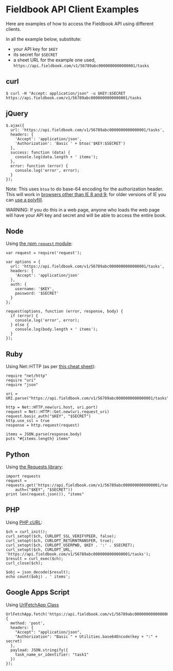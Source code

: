Fieldbook API Client Examples
=============================

Here are examples of how to access the Fieldbook API using different clients.

In all the example below, substitute:

* your API key for `$KEY`
* its secret for `$SECRET`
* a sheet URL for the example one used, `https://api.fieldbook.com/v1/56789abc0000000000000001/tasks`

curl
----

```
$ curl -H "Accept: application/json" -u $KEY:$SECRET https://api.fieldbook.com/v1/56789abc0000000000000001/tasks
```

jQuery
------

```
$.ajax({
  url: 'https://api.fieldbook.com/v1/56789abc0000000000000001/tasks',
  headers: {
    'Accept': 'application/json',
    'Authorization': 'Basic ' + btoa('$KEY:$SECRET')
  },
  success: function (data) {
    console.log(data.length + ' items');
  },
  error: function (error) {
    console.log('error', error);
  }
});
```

Note: This uses `btoa` to do base-64 encoding for the authorization header. This will work in [browsers other than IE 8 and 9](http://caniuse.com/#search=btoa); for older versions of IE you can [use a polyfill](https://github.com/davidchambers/Base64.js).

WARNING: If you do this in a web page, anyone who loads the web page will have your API key and secret and will be able to access the entire book.

Node
----

Using [the npm `request` module](https://github.com/request/request):

```
var request = require('request');

var options = {
  url: 'https://api.fieldbook.com/v1/56789abc0000000000000001/tasks',
  headers: {
    'Accept': 'application/json'
  },
  auth: {
    username: '$KEY',
    password: '$SECRET'
  }
};

request(options, function (error, response, body) {
  if (error) {
    console.log('error', error);
  } else {
    console.log(body.length + ' items');
  }
});
```

Ruby
----

Using Net::HTTP (as per [this cheat sheet](http://www.rubyinside.com/nethttp-cheat-sheet-2940.html)):

```
require "net/http"
require "uri"
require "json"

uri = URI.parse("https://api.fieldbook.com/v1/56789abc0000000000000001/tasks")

http = Net::HTTP.new(uri.host, uri.port)
request = Net::HTTP::Get.new(uri.request_uri)
request.basic_auth("$KEY", "$SECRET")
http.use_ssl = true
response = http.request(request)

items = JSON.parse(response.body)
puts "#{items.length} items"
```

Python
------

Using [the Requests library](http://docs.python-requests.org/en/latest/):

```
import requests
request = requests.get('https://api.fieldbook.com/v1/56789abc0000000000000001/tasks',
    auth=("$KEY", "$SECRET"))
print len(request.json()), "items"
```

PHP
---

Using [PHP cURL](http://php.net/manual/en/ref.curl.php):

```
$ch = curl_init();
curl_setopt($ch, CURLOPT_SSL_VERIFYPEER, false);
curl_setopt($ch, CURLOPT_RETURNTRANSFER, true);
curl_setopt($ch, CURLOPT_USERPWD, $KEY . ':' . $SECRET);
curl_setopt($ch, CURLOPT_URL, 'https://api.fieldbook.com/v1/56789abc0000000000000001/tasks');
$result = curl_exec($ch);
curl_close($ch);

$obj = json_decode($result);
echo count($obj) . ' items';
```

Google Apps Script
------------------

Using [UrlFetchApp Class](https://developers.google.com/apps-script/reference/url-fetch/url-fetch-app)

```
UrlFetchApp.fetch('https://api.fieldbook.com/v1/56789abc0000000000000001/tasks', {
  method: 'post',
  headers: {
    "Accept": "application/json",
    "Authorization": "Basic " + Utilities.base64Encode(key + ":" + secret)
  },
  payload: JSON.stringify({
    task_name_or_identifier: "task1"
  })
});
```
